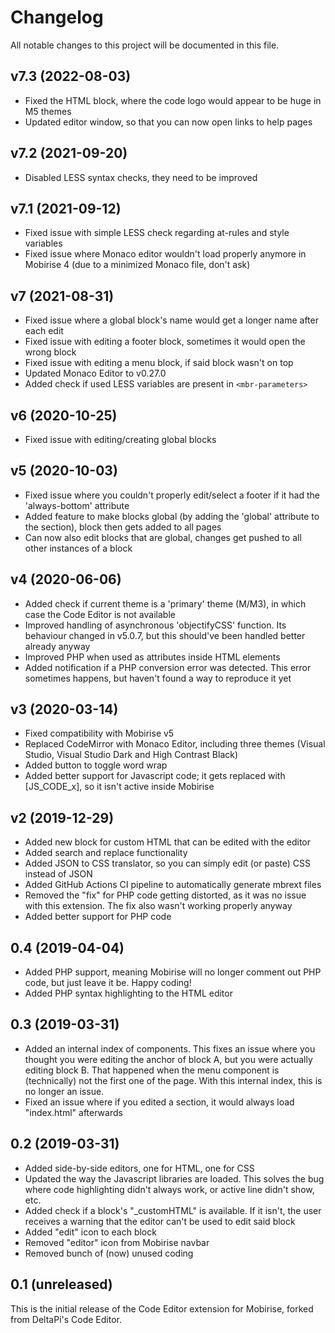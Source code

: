 # Changelog

All notable changes to this project will be documented in this file.

## v7.3 (2022-08-03)

- Fixed the HTML block, where the code logo would appear to be huge in M5 themes
- Updated editor window, so that you can now open links to help pages

## v7.2 (2021-09-20)

- Disabled LESS syntax checks, they need to be improved

## v7.1 (2021-09-12)

- Fixed issue with simple LESS check regarding at-rules and style variables
- Fixed issue where Monaco editor wouldn't load properly anymore in Mobirise 4 (due to a minimized Monaco file, don't ask)

## v7 (2021-08-31)

- Fixed issue where a global block's name would get a longer name after each edit
- Fixed issue with editing a footer block, sometimes it would open the wrong block
- Fixed issue with editing a menu block, if said block wasn't on top
- Updated Monaco Editor to v0.27.0
- Added check if used LESS variables are present in `<mbr-parameters>`

## v6 (2020-10-25)

- Fixed issue with editing/creating global blocks

## v5 (2020-10-03)

- Fixed issue where you couldn't properly edit/select a footer if it had the 'always-bottom' attribute
- Added feature to make blocks global (by adding the 'global' attribute to the section), block then gets added to all pages
- Can now also edit blocks that are global, changes get pushed to all other instances of a block

## v4 (2020-06-06)

- Added check if current theme is a 'primary' theme (M/M3), in which case the Code Editor is not available
- Improved handling of asynchronous 'objectifyCSS' function. Its behaviour changed in v5.0.7, but this should've been handled better already anyway
- Improved PHP when used as attributes inside HTML elements
- Added notification if a PHP conversion error was detected. This error sometimes happens, but haven't found a way to reproduce it yet

## v3 (2020-03-14)

- Fixed compatibility with Mobirise v5
- Replaced CodeMirror with Monaco Editor, including three themes (Visual Studio, Visual Studio Dark and High Contrast Black)
- Added button to toggle word wrap
- Added better support for Javascript code; it gets replaced with [JS_CODE_x], so it isn't active inside Mobirise

## v2 (2019-12-29)

- Added new block for custom HTML that can be edited with the editor
- Added search and replace functionality
- Added JSON to CSS translator, so you can simply edit (or paste) CSS instead of JSON
- Added GitHub Actions CI pipeline to automatically generate mbrext files
- Removed the "fix" for PHP code getting distorted, as it was no issue with this extension. The fix also wasn't working properly anyway
- Added better support for PHP code

## 0.4 (2019-04-04)

- Added PHP support, meaning Mobirise will no longer comment out PHP code, but just leave it be. Happy coding!
- Added PHP syntax highlighting to the HTML editor

## 0.3 (2019-03-31)

- Added an internal index of components. This fixes an issue where you thought you were editing the anchor of block A, but you were actually editing block B. That happened when the menu component is (technically) not the first one of the page. With this internal index, this is no longer an issue.
- Fixed an issue where if you edited a section, it would always load "index.html" afterwards

## 0.2 (2019-03-31)

- Added side-by-side editors, one for HTML, one for CSS
- Updated the way the Javascript libraries are loaded. This solves the bug where code highlighting didn't always work, or active line didn't show, etc.
- Added check if a block's "_customHTML" is available. If it isn't, the user receives a warning that the editor can't be used to edit said block
- Added "edit" icon to each block
- Removed "editor" icon from Mobirise navbar
- Removed bunch of (now) unused coding

## 0.1 (unreleased)

This is the initial release of the Code Editor extension for Mobirise, forked from DeltaPi's Code Editor.